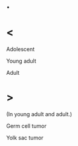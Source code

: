 # .

# <

Adolescent

Young adult

Adult

# >

(In young adult and adult.)

Germ cell tumor

Yolk sac tumor
